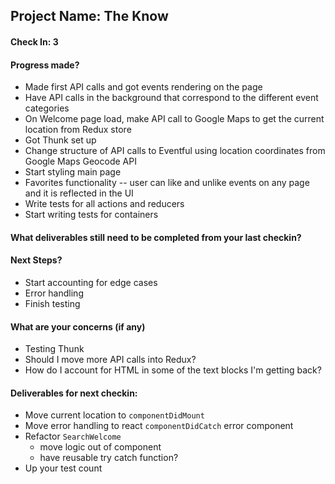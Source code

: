 ## Project Name: The Know

#### Check In: 3

#### Progress made?
* Made first API calls and got events rendering on the page
* Have API calls in the background that correspond to the different event categories
* On Welcome page load, make API call to Google Maps to get the current location from Redux store
* Got Thunk set up
* Change structure of API calls to Eventful using location coordinates from Google Maps Geocode API
* Start styling main page
* Favorites functionality -- user can like and unlike events on any page and it is reflected in the UI
* Write tests for all actions and reducers
* Start writing tests for containers

#### What deliverables still need to be completed from your last checkin?


#### Next Steps?
* Start accounting for edge cases
* Error handling 
* Finish testing

#### What are your concerns (if any)
* Testing Thunk
* Should I move more API calls into Redux? 
* How do I account for HTML in some of the text blocks I'm getting back?

#### Deliverables for next checkin:

- Move current location to `componentDidMount`
- Move error handling to react  `componentDidCatch` error component 
- Refactor `SearchWelcome` 
  - move logic out of component 
  - have reusable try catch function? 
- Up your test count 
